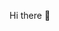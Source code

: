 <p float="left">
<!--startimg-->
<!--endimg-->
<!--startimg-->
<!--endimg-->
<!--startimg-->
<!--endimg-->
<!--startimg-->
<!--endimg-->
<!--startimg-->
<!--endimg-->
<!--startimg-->
<!--endimg-->
<!--startimg-->
<!--endimg-->
<!--startimg-->
<!--endimg-->
</p>

Hi there 👋
